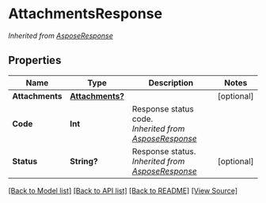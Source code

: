 # AttachmentsResponse


*Inherited from [AsposeResponse](AsposeResponse.md)*
## Properties
Name | Type | Description | Notes
------------ | ------------- | ------------- | -------------
**Attachments** | [**Attachments?**](Attachments.md) |  | [optional]
**Code** | **Int** | Response status code.<br />*Inherited from [AsposeResponse](AsposeResponse.md)* | 
**Status** | **String?** | Response status.<br />*Inherited from [AsposeResponse](AsposeResponse.md)* | [optional]

[[Back to Model list]](../README.md#documentation-for-models) [[Back to API list]](../README.md#documentation-for-api-endpoints) [[Back to README]](../README.md) [[View Source]](../AsposePdfCloud/Models/AttachmentsResponse.swift)

